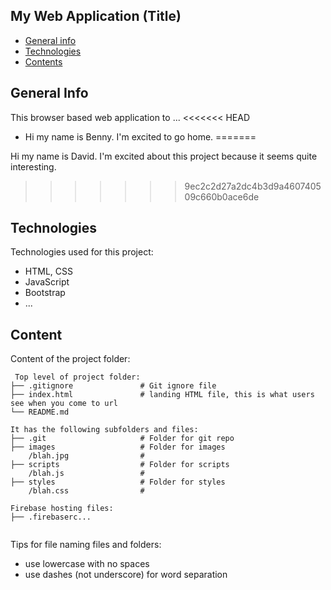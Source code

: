 ## My Web Application (Title)

* [General info](#general-info)
* [Technologies](#technologies)
* [Contents](#content)

## General Info
This browser based web application to ...
<<<<<<< HEAD
* Hi my name is Benny. I'm excited to go home.
=======

Hi my name is David. I'm excited about this project because it seems quite interesting.
>>>>>>> 9ec2c2d27a2dc4b3d9a460740509c660b0ace6de
	
## Technologies
Technologies used for this project:
* HTML, CSS
* JavaScript
* Bootstrap 
* ...
	
## Content
Content of the project folder:

```
 Top level of project folder: 
├── .gitignore               # Git ignore file
├── index.html               # landing HTML file, this is what users see when you come to url
└── README.md

It has the following subfolders and files:
├── .git                     # Folder for git repo
├── images                   # Folder for images
    /blah.jpg                # 
├── scripts                  # Folder for scripts
    /blah.js                 # 
├── styles                   # Folder for styles
    /blah.css                # 

Firebase hosting files: 
├── .firebaserc...


```

Tips for file naming files and folders:
* use lowercase with no spaces
* use dashes (not underscore) for word separation

